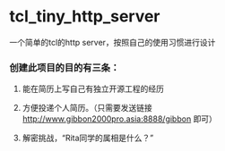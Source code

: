 # tcl_tiny_http_server
一个简单的tcl的http server，按照自己的使用习惯进行设计

### 创建此项目的目的有三条：

1. 能在简历上写自己有独立开源工程的经历

2. 方便投递个人简历。（只需要发送链接 http://www.gibbon2000pro.asia:8888/gibbon 即可）

3. 解密挑战，“Rita同学的属相是什么？”
